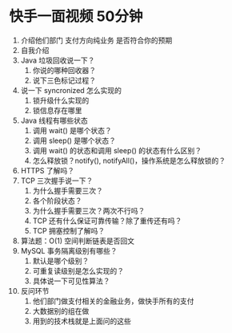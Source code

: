 # 快手一面视频 50分钟

1. 介绍他们部门 支付方向纯业务 是否符合你的预期
2. 自我介绍
3. Java 垃圾回收说一下？
   1. 你说的哪种回收器？
   2. 说下三色标记过程？
4. 说一下 syncronized 怎么实现的
   1. 锁升级什么实现的
   2. 锁信息存在哪里
5. Java 线程有哪些状态
   1. 调用 wait() 是哪个状态？
   2. 调用 sleep() 是哪个状态？
   3. 调用 wait() 的状态和调用 sleep() 的状态有什么区别？
   4. 怎么释放锁？notify(), notifyAll()，操作系统是怎么释放锁的？
6. HTTPS 了解吗？
7. TCP 三次握手说一下？
   1. 为什么握手需要三次？
   2. 各个阶段状态？
   3. 为什么握手需要三次？两次不行吗？
   4. TCP 还有什么保证可靠传输？除了重传还有吗？
   5. TCP 拥塞控制了解吗？
8. 算法题：O(1) 空间判断链表是否回文
9. MySQL 事务隔离级别有哪些？
   1. 默认是哪个级别？
   2. 可重复读级别是怎么实现的？
   3. 具体说一下可见性算法？
10. 反问环节
    1. 他们部门做支付相关的金融业务，做快手所有的支付
    2. 大数据别的组在做
    3. 用到的技术栈就是上面问的这些

